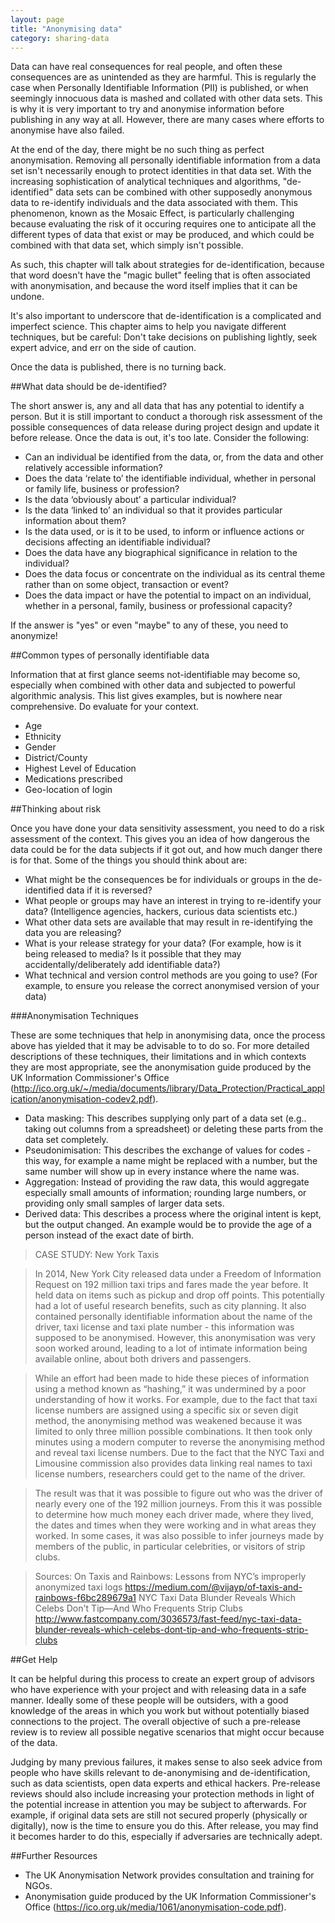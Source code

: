 ```yaml
---
layout: page
title: "Anonymising data"
category: sharing-data
---
```

Data can have real consequences for real people, and often these consequences are as unintended as they are harmful. This is regularly the case when Personally Identifiable Information (PII) is published, or when seemingly innocuous data is mashed and collated with other data sets. This is why it is very important to try and anonymise information before publishing in any way at all.  However, there are many cases where efforts to anonymise have also failed.

At the end of the day, there might be no such thing as perfect anonymisation. Removing all personally identifiable information from a data set isn't necessarily enough to protect identities in that data set. With the increasing sophistication of analytical techniques and algorithms, "de-identified" data sets can be combined with other supposedly anonymous data to re-identify individuals and the data associated with them. This phenomenon, known as the Mosaic Effect, is particularly challenging because evaluating the risk of it occuring requires one to anticipate all the different types of data that exist or may be produced, and which could be combined with that data set, which simply isn't possible.

As such, this chapter will talk about strategies for de-identification, because that word doesn't have the "magic bullet" feeling that is often associated with anonymisation, and because the word itself implies that it can be undone.

It's also important to underscore that de-identification is a complicated and imperfect science. This chapter aims to help you navigate different techniques, but be careful: Don't take decisions on publishing lightly, seek expert advice, and err on the side of caution.

Once the data is published, there is no turning back.

##What data should be de-identified?

The short answer is, any and all data that has any potential to identify a person.  But it is still important to conduct a thorough risk assessment of the possible consequences of data release during project design and update it before release. Once the data is out, it's too late. Consider the following:

* Can an individual be identified from the data, or, from the data and other relatively accessible information?
* Does the data ‘relate to’ the identifiable individual, whether in personal or family life, business or profession?
* Is the data ‘obviously about’ a particular individual?
* Is the data ‘linked to’ an individual so that it provides particular information about them?
* Is the data used, or is it to be used, to inform or influence actions or decisions affecting an identifiable individual?
* Does the data have any biographical significance in relation to the individual?
* Does the data focus or concentrate on the individual as its central theme rather than on some object, transaction or event?
* Does the data impact or have the potential to impact on an individual, whether in a personal, family, business or professional capacity?

If the answer is "yes" or even "maybe" to any of these, you need to anonymize!

##Common types of personally identifiable data

Information that at first glance seems not-identifiable may become so, especially when combined with other data and subjected to powerful algorithmic analysis. This list gives examples, but is nowhere near comprehensive. Do evaluate for your context.

* Age
* Ethnicity
* Gender
* District/County
* Highest Level of Education
* Medications prescribed
* Geo-location of login

##Thinking about risk

Once you have done your data sensitivity assessment, you need to do a risk assessment of the context. This gives you an idea of how dangerous the data could be for the data subjects if it got out, and how much danger there is for that.  Some of the things you should think about are:

* What might be the consequences be for individuals or groups in the de-identified data if it is reversed?
* What people or groups may have an interest in trying to re-identify your data? (Intelligence agencies, hackers, curious data scientists etc.)
* What other data sets are available that may result in re-identifying the data you are releasing?
* What is your release strategy for your data? (For example, how is it being released to media? Is it possible that they may accidentally/deliberately add identifiable data?)
* What technical and version control methods are you going to use? (For example, to ensure you release the correct anonymised version of your data)

###Anonymisation Techniques

These are some techniques that help in anonymising data, once the process above has yielded that it may be advisable to to do so. For more detailed descriptions of these techniques, their limitations and in which contexts they are most appropriate, see the anonymisation guide produced by the UK Information Commissioner's Office (http://ico.org.uk/~/media/documents/library/Data_Protection/Practical_application/anonymisation-codev2.pdf).

* Data masking: This describes supplying only part of a data set (e.g.. taking out columns from a spreadsheet) or deleting these parts from the data set completely.
* Pseudonimisation: This describes the exchange of values for codes - this way, for example a name might be replaced with a number, but the same number will show up in every instance where the name was.
* Aggregation: Instead of providing the raw data, this would aggregate especially small amounts of information; rounding large numbers, or providing only small samples of larger data sets.
* Derived data: This describes a process where the original intent is kept, but the output changed. An example would be to provide the age of a person instead of the exact date of birth.

>CASE STUDY: New York Taxis

>In 2014, New York City released data under a Freedom of Information Request on 192 million taxi trips and fares made the year before. It held data on items such as pickup and drop off points. This potentially had a lot of useful research benefits, such as city planning. It also contained personally identifiable information about the name of the driver, taxi license and taxi plate number - this information was supposed to be anonymised. However, this anonymisation was very soon worked around, leading to a lot of intimate information being available online, about both drivers and passengers.

>While an effort had been made to hide these pieces of information using a method known as “hashing,” it was undermined by a poor understanding of how it works. For example, due to the fact that taxi license numbers are assigned using a specific six or seven digit method, the anonymising method was weakened because it was limited to only three million possible combinations. It then took only minutes using a modern computer to reverse the anonymising method and reveal taxi license numbers. Due to the fact that the NYC Taxi and Limousine commission also provides data linking real names to taxi license numbers, researchers could get to the name of the driver.

>The result was that it was possible to figure out who was the driver of nearly every one of the 192 million journeys. From this it was possible to determine how much money each driver made, where they lived, the dates and times when they were working and in what areas they worked. In some cases, it was also possible to infer journeys made by members of the public, in particular celebrities, or visitors of strip clubs.

>Sources:
On Taxis and Rainbows: Lessons from NYC’s improperly anonymized taxi logs
https://medium.com/@vijayp/of-taxis-and-rainbows-f6bc289679a1
NYC Taxi Data Blunder Reveals Which Celebs Don't Tip—And Who Frequents Strip Clubs
http://www.fastcompany.com/3036573/fast-feed/nyc-taxi-data-blunder-reveals-which-celebs-dont-tip-and-who-frequents-strip-clubs

##Get Help

It can be helpful during this process to create an expert group of advisors who have experience with your project and with releasing data in a safe manner. Ideally some of these people will be outsiders, with a good knowledge of the areas in which you work but without potentially biased connections to the project. The overall objective of such a pre-release review is to review all possible negative scenarios that might occur because of the data.

Judging by many previous failures, it makes sense to also seek advice from people who have skills relevant to de-anonymising and de-identification, such as data scientists, open data experts and ethical hackers. Pre-release reviews should also include increasing your protection methods in light of the potential increase in attention you may be subject to afterwards. For example, if original data sets are still not secured properly (physically or digitally), now is the time to ensure you do this. After release, you may find it becomes harder to do this, especially if adversaries are technically adept.

##Further Resources

* The UK Anonymisation Network provides consultation and training for NGOs.
* Anonymisation guide produced by the UK Information Commissioner's Office (https://ico.org.uk/media/1061/anonymisation-code.pdf).
